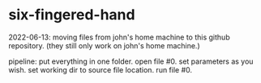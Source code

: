 # six-fingered-hand

2022-06-13: moving files from john's home machine to this github repository.  (they still only work on john's home machine.)

pipeline: put everything in one folder.  open file #0.  set parameters as you wish.  set working dir to source file location.  run file #0.
